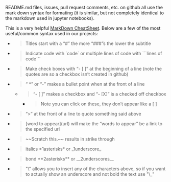 README.md files, issues, pull request comments, etc. on github all use the mark down syntax for formating (it is similar, but not completely identical to the markdown used in jupyter notebooks).

This is a very helpful [<span class="underline">MarkDown CheatSheet</span>](https://github.com/adam-p/markdown-here/wiki/Markdown-Cheatsheet). Below are a few of the most useful/common syntax used in our projects:

  - > Titles start with a “\#” the more “\#\#\#”s the lower the subtitle

  - > Indicate code with \`code\` or multiple lines of code with \`\`\`lines of code\`\`\`

  - > Make check boxes with “- \[ \]” at the beginning of a line (note the quotes are so a checkbox isn’t created in github)

  - > “ \*” or “-” makes a bullet point when at the front of a line
    
      - > “- \[ \]” makes a checkbox and “- \[X\]” is a checked off checkbox
        
          - > Note you can click on these, they don’t appear like a \[ \]

  - > “\>” at the front of a line to quote something said above

  - > \[word to appear\](url) will make the “words to appear” be a link to the specified url

  - > \~\~Scratch this.\~\~ results in strike through

  - > italics \*1asterisks\* or \_1underscore\_

  - > bond \*\*2asterisks\*\* or \_\_2underscores\_\_

  - > "\\" allows you to insert any of the characters above, so if you want to actually show an underscore and not bold the text use "\\\_"
